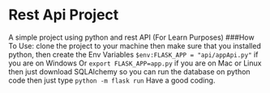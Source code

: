 # Rest Api Project
A simple project using python and rest API (For Learn Purposes)
###How To Use: 
clone the project to your machine then make sure that you installed python,
then create the Env Variables
`$env:FLASK_APP = "api/appApi.py"` if you are on Windows Or
`export FLASK_APP=app.py` if you are on Mac or Linux
then just download SQLAlchemy so you can run the database on python code
then just type `python -m flask run`
Have a good coding.
